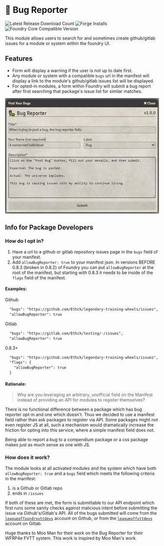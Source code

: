 # :bug: Bug Reporter

![Latest Release Download Count](https://img.shields.io/badge/dynamic/json?label=Downloads@latest&query=assets%5B1%5D.download_count&url=https%3A%2F%2Fapi.github.com%2Frepos%2FLeague-of-Foundry-Developers%2Fbug-reporter%2Freleases%2Flatest)
![Forge Installs](https://img.shields.io/badge/dynamic/json?label=Forge%20Installs&query=package.installs&suffix=%25&url=https%3A%2F%2Fforge-vtt.com%2Fapi%2Fbazaar%2Fpackage%2Fbug-reporter&colorB=4aa94a)
![Foundry Core Compatible Version](https://img.shields.io/badge/dynamic/json.svg?url=https%3A%2F%2Fraw.githubusercontent.com%2FLeague-of-Foundry-Developers%2Fbug-reporter%2Fmaster%2FModule%2Fmodule.json&label=Foundry%20Version&query=$.compatibleCoreVersion&colorB=orange)

This module allows users to search for and sometimes create github/gitlab issues for a module or system within the foundry UI.

## Features
- Form will display a warning if the user is not up to date first.
- Any module or system with a compatible `bugs` url in the manifest will display a link to the module's github/gitlab issues list will be displayed.
- For opted-in modules, a form within Foundry will submit a bug report after first searching that package's issue list for similar matches.

![The Bug Submission Form](/form-flow.png)

## Info for Package Developers

### How do I opt in?
1. Have a url to a github or gitlab repository issues page in the `bugs` field of your manifest.
2. Add `allowBugReporter: true` to your manifest json. In versions BEFORE 0.8.3 (broken in 0.8.2) of Foundry you can put `allowBugReporter` at the root of the manifest, but starting with 0.8.3 it needs to be inside of the `flags` field of the manifest.

#### Examples:

Github
```md
  "bugs": "https://github.com/Ethck/legendary-training-wheels/issues",
  "allowBugReporter": true
```

Gitlab
```md
  "bugs": "https://gitlab.com/Ethck/testing/-/issues",
  "allowBugReporter": true
```

0.8.3+
```md
  "bugs": "https://github.com/Ethck/legendary-training-wheels/issues",
  "flags": {
    "allowBugReporter": true
  }
```

#### Rationale:
> Why are you leveraging an arbitrary, unofficial field on the Manifest instead of providing an API for modules to register themselves?

There is no functional difference between a package which has bug reporter opt-in and one which doesn't. Thus we decided to use a manifest field rather than ask packages to register via API. Some packages might not even register JS at all, such a mechanism would dramatically increase the friction for opting into this service, where a simple manifest field does not.

Being able to report a bug to a compendium package or a css package makes just as much sense as one with JS.


### How does it work?

The module looks at all activated modules and the system which have both `allowBugReporter: true` and a `bugs` field which meets the following criteria in the manifest:
1. is a Github or Gitlab repo
2. ends in `/issues`

If both of these are met, the form is submittable to our API endpoint which first runs some sanity checks against malicious intent before submitting the issue via Github's/Gitlab's API. All of the bugs submitted will come from the [`leagueoffoundryvttdevs`](https://github.com/leagueoffoundryvttdevs) account on Github, or from the [`leagueoffvttdevs`](https://gitlab.com/leagueoffvttdevs) account on Gitlab.



Huge thanks to Moo Man for their work on the Bug Reporter for their WFRP4e FVTT system. This work is inspired by Moo Man's work.
